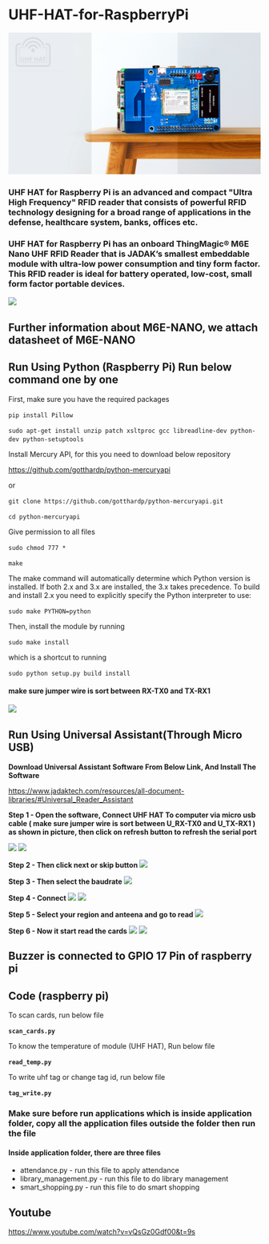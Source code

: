 # UHF-HAT-for-RaspberryPi

<img src = "https://github.com/sbcshop/UHF-HAT-for-RaspberryPi/blob/main/images/img0.png" />

### UHF HAT for Raspberry Pi is an advanced and compact "Ultra High Frequency" RFID reader that consists of powerful RFID technology designing for a broad range of applications in the defense, healthcare system, banks, offices etc. 
### UHF HAT for Raspberry Pi has an onboard  ThingMagic® M6E Nano UHF RFID Reader that is JADAK’s smallest embeddable module with ultra-low power consumption and tiny form factor.  This RFID reader is ideal for battery operated, low-cost, small form factor portable devices.

<img src = "https://github.com/sbcshop/UHF-HAT-for-RaspberryPi/blob/main/images/img5.png" />

## Further information about M6E-NANO, we attach datasheet of M6E-NANO

## Run Using Python (Raspberry Pi) Run below command one by one
First, make sure you have the required packages

 ```pip install Pillow ```

```sudo apt-get install unzip patch xsltproc gcc libreadline-dev python-dev python-setuptools```

Install Mercury API, for this you need to download below repository

https://github.com/gotthardp/python-mercuryapi

 or 
 
```git clone https://github.com/gotthardp/python-mercuryapi.git```

```cd python-mercuryapi```

Give permission to all files

```sudo chmod 777 *```

```make```

The make command will automatically determine which Python version is installed. If both 2.x and 3.x are installed, the 3.x takes precedence. To build and install 2.x you need to explicitly specify the Python interpreter to use:

```sudo make PYTHON=python```

Then, install the module by running

```sudo make install```

which is a shortcut to running

```sudo python setup.py build install```

#### make sure jumper wire is sort between RX-TX0 and TX-RX1
<img src = "https://github.com/sbcshop/UHF-HAT-for-RaspberryPi/blob/main/images/img10.jpg" />

## Run Using Universal Assistant(Through Micro USB)
**Download Universal Assistant Software From Below Link, And Install The Software**

https://www.jadaktech.com/resources/all-document-libraries/#Universal_Reader_Assistant

**Step 1 - Open the software, Connect UHF HAT To computer via micro usb cable ( make sure jumper wire is sort between U_RX-TX0 and U_TX-RX1 ) as shown in picture, then click on refresh button to refresh the serial port**

<img src = "https://github.com/sbcshop/UHF-HAT-for-RaspberryPi/blob/main/images/img9.jpg" />

<img src = "https://github.com/sbcshop/UHF-HAT-for-RaspberryPi/blob/main/images/img.JPG" />

**Step 2 - Then click next or skip button**
<img src = "https://github.com/sbcshop/UHF-HAT-for-RaspberryPi/blob/main/images/img1.JPG" />

**Step 3 - Then select the baudrate**
<img src = "https://github.com/sbcshop/UHF-HAT-for-RaspberryPi/blob/main/images/img2.JPG" />
        
**Step 4 - Connect**
<img src = "https://github.com/sbcshop/UHF-HAT-for-RaspberryPi/blob/main/images/img3.JPG" />
<img src = "https://github.com/sbcshop/UHF-HAT-for-RaspberryPi/blob/main/images/img4.JPG" />
         
**Step 5 - Select your region and anteena and go to read**
<img src = "https://github.com/sbcshop/UHF-HAT-for-RaspberryPi/blob/main/images/img6.JPG" />
         
**Step 6 - Now it start read the cards**
<img src = "https://github.com/sbcshop/UHF-HAT-for-RaspberryPi/blob/main/images/img7.JPG" />
<img src = "https://github.com/sbcshop/UHF-HAT-for-RaspberryPi/blob/main/images/img8.JPG" />

## Buzzer is connected to GPIO 17 Pin of raspberry pi

## Code (raspberry pi)

To scan cards, run below file

**```scan_cards.py```**  


To know the temperature of module (UHF HAT), Run below file 

**```read_temp.py```**

To write uhf tag or change tag id, run below file

**```tag_write.py```**

### Make sure before run applications which is inside application folder, copy all the application files outside the folder then run the file
#### Inside application folder, there are three files 
 * attendance.py  - run this file to apply attendance 
 * library_management.py - run this file to do library management
 * smart_shopping.py - run this file to do smart shopping

## Youtube
https://www.youtube.com/watch?v=vQsGz0Gdf00&t=9s
